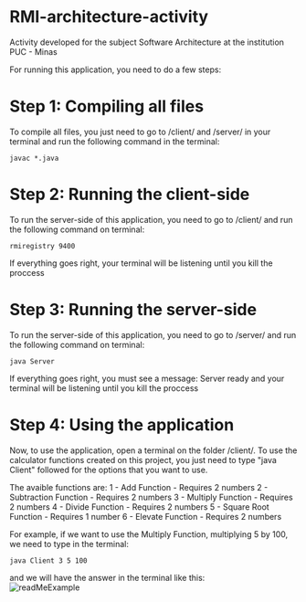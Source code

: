 # RMI-architecture-activity
Activity developed for the subject Software Architecture at the institution PUC - Minas

For running this application, you need to do a few steps:

# Step 1: Compiling all files

To compile all files, you just need to go to /client/ and /server/ in your terminal and run the following command in the terminal:

```
javac *.java
```

# Step 2: Running the client-side

To run the server-side of this application, you need to go to /client/ and run the following command on terminal:

```
rmiregistry 9400
```

If everything goes right, your terminal will be listening until you kill the proccess

# Step 3: Running the server-side

To run the server-side of this application, you need to go to /server/ and run the following command on terminal:

```
java Server
```

If everything goes right, you must see a message: Server ready
and your terminal will be listening until you kill the proccess


# Step 4: Using the application

Now, to use the application, open a terminal on the folder /client/.
To use the calculator functions created on this project, you just need to type "java Client" followed for the options that you want to use.


The avaible functions are:
1 - Add Function - Requires 2 numbers
2 - Subtraction Function - Requires 2 numbers 
3 - Multiply Function - Requires 2 numbers
4 - Divide Function - Requires 2 numbers
5 - Square Root Function - Requires 1 number
6 - Elevate Function - Requires 2 numbers

For example, if we want to use the Multiply Function, multiplying 5 by 100, we need to type in the terminal:
```
java Client 3 5 100
```

and we will have the answer in the terminal like this:
<br />
![readMeExample](https://github.com/Deathpark/RMI-architecture-activity/assets/41022890/92110eaf-1352-473f-af39-0058226f324d)
